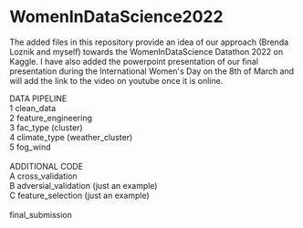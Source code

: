 # WomenInDataScience2022

The added files in this repository provide an idea of our approach (Brenda Loznik and myself) towards the WomenInDataScience Datathon 2022 on Kaggle. 
I have also added the powerpoint presentation of our final presentation during the International Women's Day on the 8th of March and will add the link to the video on youtube once it is online.

DATA PIPELINE<br>
1 clean_data<br>
2 feature_engineering<br>
3 fac_type (cluster)<br>
4 climate_type (weather_cluster)<br>
5 fog_wind<br>
<br>
ADDITIONAL CODE<br>
A cross_validation<br>
B adversial_validation (just an example)<br>
C feature_selection (just an example)<br>
<br>
final_submission
